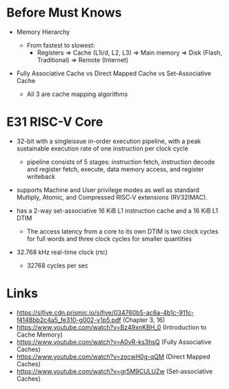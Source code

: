 # Before Must Knows

* Memory Hierarchy
  * From fastest to slowest:
    * Registers => Cache (L1i/d, L2, L3) => Main memory => Disk (Flash, Traditional) => Remote (Internet)

* Fully Associative Cache vs Direct Mapped Cache vs Set-Associative Cache
  * All 3 are cache mapping algorithms

# E31 RISC-V Core

* 32-bit with a singleissue in-order execution pipeline, with a peak sustainable
  execution rate of one instruction per clock cycle
  * pipeline consists of 5 stages: instruction fetch, instruction decode and
    register fetch, execute, data memory access, and register writeback

* supports Machine and User privilege modes as well as standard Multiply, Atomic, and 
  Compressed RISC‑V extensions (RV32IMAC).

* has a 2-way set-associative 16 KiB L1 instruction cache and a 16 KiB L1 DTIM
  * The access latency from a core to its own DTIM is two clock cycles for full words 
    and three clock cycles for smaller quantities

* 32.768 kHz real-time clock (rtc)
  * 32768 cycles per sec

# Links

* https://sifive.cdn.prismic.io/sifive/034760b5-ac6a-4b1c-911c-f4148bb2c4a5_fe310-g002-v1p5.pdf (Chapter 3, 16)
* https://www.youtube.com/watch?v=Bz49xnKBH_0 (Introduction to Cache Memory)
* https://www.youtube.com/watch?v=A0vR-ks3hsQ (Fully Associative Caches)
* https://www.youtube.com/watch?v=zocwH0g-qQM (Direct Mapped Caches)
* https://www.youtube.com/watch?v=gr5M9CULUZw (Set-associative Caches)
